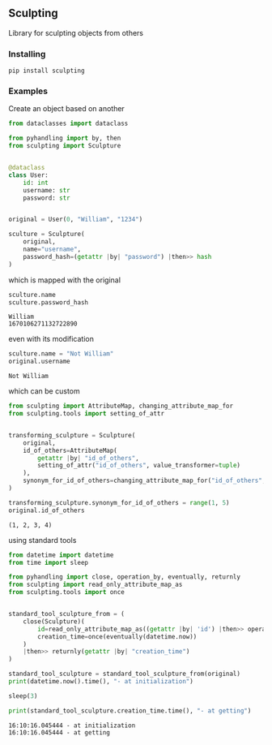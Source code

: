 ## Sculpting
Library for sculpting objects from others

### Installing
```pip install sculpting```

### Examples
Create an object based on another
```python
from dataclasses import dataclass

from pyhandling import by, then
from sculpting import Sculpture


@dataclass
class User:
    id: int
    username: str
    password: str


original = User(0, "William", "1234")

sculture = Sculpture(
    original,
    name="username",
    password_hash=(getattr |by| "password") |then>> hash
)
```

which is mapped with the original
```python
sculture.name
sculture.password_hash
```
```
William
1670106271132722890
```

even with its modification
```python
sculture.name = "Not William"
original.username
```
```
Not William
```

which can be custom
```python
from sculpting import AttributeMap, changing_attribute_map_for
from sculpting.tools import setting_of_attr


transforming_sculpture = Sculpture(
    original,
    id_of_others=AttributeMap(
        getattr |by| "id_of_others",
        setting_of_attr("id_of_others", value_transformer=tuple)
    ),
    synonym_for_id_of_others=changing_attribute_map_for("id_of_others", tuple) # Shortcut for recording above
)

transforming_sculpture.synonym_for_id_of_others = range(1, 5)
original.id_of_others
```
```
(1, 2, 3, 4)
```

using standard tools
```python
from datetime import datetime
from time import sleep

from pyhandling import close, operation_by, eventually, returnly
from sculpting import read_only_attribute_map_as
from sculpting.tools import once


standard_tool_sculpture_from = (
    close(Sculpture)(
        id=read_only_attribute_map_as((getattr |by| 'id') |then>> operation_by('*', 2)),
        creation_time=once(eventually(datetime.now))
    )
    |then>> returnly(getattr |by| "creation_time")
)

standard_tool_sculpture = standard_tool_sculpture_from(original)
print(datetime.now().time(), "- at initialization")

sleep(3)

print(standard_tool_sculpture.creation_time.time(), "- at getting")
```
```
16:10:16.045444 - at initialization
16:10:16.045444 - at getting
```